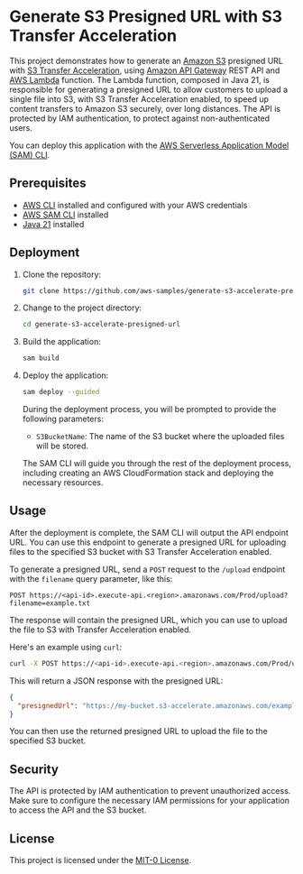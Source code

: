 # Generate S3 Presigned URL with S3 Transfer Acceleration

This project demonstrates how to generate an [Amazon S3](https://aws.amazon.com/s3/) presigned URL with [S3 Transfer Acceleration](https://aws.amazon.com/s3/transfer-acceleration/), using [Amazon API Gateway](https://aws.amazon.com/api-gateway/) REST API and [AWS Lambda](https://aws.amazon.com/lambda/) function. The Lambda function, composed in Java 21, is responsible for generating a presigned URL to allow customers to upload a single file into S3, with S3 Transfer Acceleration enabled, to speed up content transfers to Amazon S3 securely, over long distances. The API is protected by IAM authentication, to protect against non-authenticated users.

You can deploy this application with the [AWS Serverless Application Model (SAM) CLI](https://docs.aws.amazon.com/serverless-application-model/latest/developerguide/what-is-sam.html).

## Prerequisites

- [AWS CLI](https://aws.amazon.com/cli/) installed and configured with your AWS credentials
- [AWS SAM CLI](https://docs.aws.amazon.com/serverless-application-model/latest/developerguide/install-sam-cli.html) installed
- [Java 21](https://www.oracle.com/java/technologies/javase/jdk21-archive-downloads.html) installed

## Deployment

1. Clone the repository:

   ```bash
   git clone https://github.com/aws-samples/generate-s3-accelerate-presigned-url.git
   ```

2. Change to the project directory:

   ```bash
   cd generate-s3-accelerate-presigned-url
   ```

3. Build the application:

   ```bash
   sam build
   ```

4. Deploy the application:

   ```bash
   sam deploy --guided
   ```

   During the deployment process, you will be prompted to provide the following parameters:

   - `S3BucketName`: The name of the S3 bucket where the uploaded files will be stored.

   The SAM CLI will guide you through the rest of the deployment process, including creating an AWS CloudFormation stack and deploying the necessary resources.

## Usage

After the deployment is complete, the SAM CLI will output the API endpoint URL. You can use this endpoint to generate a presigned URL for uploading files to the specified S3 bucket with S3 Transfer Acceleration enabled.

To generate a presigned URL, send a `POST` request to the `/upload` endpoint with the `filename` query parameter, like this:

```
POST https://<api-id>.execute-api.<region>.amazonaws.com/Prod/upload?filename=example.txt
```

The response will contain the presigned URL, which you can use to upload the file to S3 with Transfer Acceleration enabled.

Here's an example using `curl`:

```bash
curl -X POST https://<api-id>.execute-api.<region>.amazonaws.com/Prod/upload?filename=example.txt
```

This will return a JSON response with the presigned URL:

```json
{
  "presignedUrl": "https://my-bucket.s3-accelerate.amazonaws.com/example.txt?....."
}
```

You can then use the returned presigned URL to upload the file to the specified S3 bucket.

## Security

The API is protected by IAM authentication to prevent unauthorized access. Make sure to configure the necessary IAM permissions for your application to access the API and the S3 bucket.

## License

This project is licensed under the [MIT-0 License](LICENSE).